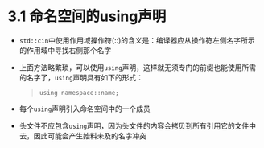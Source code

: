 # 3.1 命名空间的using声明

+ `std::cin`中使用作用域操作符(::)的含义是：编译器应从操作符左侧名字所示的作用域中寻找右侧那个名字

+ 上面方法略繁琐，可以使用`using`声明，这样就无须专门的前缀也能使用所需的名字了，`using`声明具有如下的形式：
  > `using namespace::name;`

+ 每个`using`声明引入命名空间中的一个成员

+ 头文件不应包含`using`声明，因为头文件的内容会拷贝到所有引用它的文件中去，因此可能会产生始料未及的名字冲突